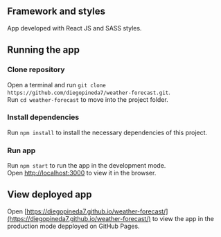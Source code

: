 ## Framework and styles

App developed with React JS and SASS styles. 

## Running the app

### Clone repository

Open a terminal and run `git clone https://github.com/diegopineda7/weather-forecast.git`.<br />
Run `cd weather-forecast` to move into the project folder.

### Install dependencies

Run `npm install` to install the necessary dependencies of this project. 

### Run app

Run `npm start` to run the app in the development mode.<br />
Open [http://localhost:3000](http://localhost:3000) to view it in the browser.

## View deployed app

Open [https://diegopineda7.github.io/weather-forecast/](https://diegopineda7.github.io/weather-forecast/) to view the app in the production mode depployed on GitHub Pages.
